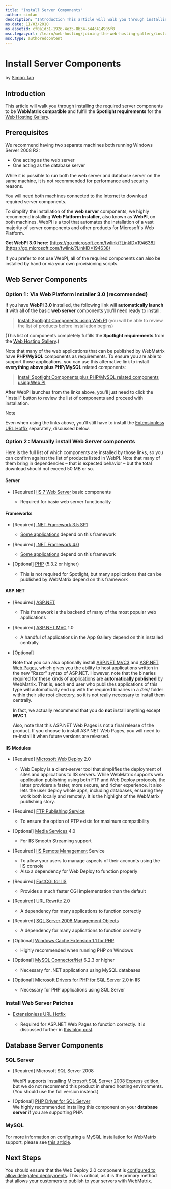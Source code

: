 ```yaml
---
title: "Install Server Components"
author: simtan
description: "Introduction This article will walk you through installing the required server components to be WebMatrix compatible and fulfill the Spotlight requirements f..."
ms.date: 11/03/2010
ms.assetid: cf0a1d31-1926-4e35-8b34-544c414905f8
msc.legacyurl: /learn/web-hosting/joining-the-web-hosting-gallery/install-server-components
msc.type: authoredcontent
---
```

# Install Server Components

by [Simon Tan](https://github.com/simtan)

## Introduction

This article will walk you through installing the required server components to be **WebMatrix compatible** and fulfill the **Spotlight requirements** for the [Web Hosting Gallery](https://www.microsoft.com/web/hosting "Web Hosting Gallery").

## Prerequisites

We recommend having two separate machines both running Windows Server 2008 R2:

- One acting as the web server
- One acting as the database server

While it is possible to run both the web server and database server on the same machine, it is not recommended for performance and security reasons.

You will need both machines connected to the Internet to download required server components. 

To simplify the installation of the **web server** components, we highly recommend installing **Web Platform Installer**, also known as **WebPI**, on both machines. WebPI is a tool that automates the installation of a vast majority of server components and other products for Microsoft's Web Platform.

**Get WebPI 3.0 here:** [https://go.microsoft.com/fwlink/?LinkID=194638](https://go.microsoft.com/fwlink/?LinkID=194638)

If you prefer to not use WebPI, all of the required components can also be installed by hand or via your own provisioning scripts.

## Web Server Components

### Option 1 : Via Web Platform Installer 3.0 (recommended)

If you have **WebPI 3.0** installed, the following link will **automatically launch it** with all of the basic **web server** components you'll need ready to install:

> [Install Spotlight Components using Web PI](https://www.microsoft.com/web/gallery/install.aspx?appid=WHP_Recommended "Install Components using Web PI") (you will be able to review the list of products before installation begins)

(This list of components completely fulfills the **Spotlight requirements** from the [Web Hosting Gallery](https://www.microsoft.com/web/hosting/home).)

Note that many of the web applications that can be published by WebMatrix have **PHP/MySQL** components as requirements. To ensure you are able to support those applications, you can use this alternative link to install **everything above plus PHP/MySQL** related components:

> [Install Spotlight Components plus PHP/MySQL related components using Web PI](https://www.microsoft.com/web/gallery/install.aspx?appid=IIS7;Tracing;NETFramework35;NETFramework4;ASPNET;MVC;WDeploy;FTPServer;ManagementService;CGI;URLRewrite2;SMO;PHP52;WinCache52;MySQLConnector;SQLDriverPHP52IIS "Install Components including PHP/MySQL components using WebPI")

After WebPI launches from the links above, you'll just need to click the "Install" button to review the list of components and proceed with installation.

> [!NOTE]
> Even when using the links above, you'll still have to install the [Extensionless URL Hotfix](https://support.microsoft.com/kb/980368) separately, discussed below.

### Option 2 : Manually install Web Server components

Here is the full list of which components are installed by those links, so you can confirm against the list of products listed in WebPI. Note that many of them bring in dependencies – that is expected behavior – but the total download should not exceed 50 MB or so.

#### Server

- [Required] [IIS 7 Web Server](https://www.microsoft.com/web/gallery/install.aspx?appsxml=&amp;appid=IIS7;Tracing "IIS 7 basic components") basic components

    - Required for basic web server functionality

#### Frameworks

- [Required] [.NET Framework 3.5 SP1](https://www.microsoft.com/web/gallery/install.aspx?appsxml=&amp;appid=NETFramework35)

    - [Some applications](https://www.microsoft.com/web/gallery/) depend on this framework
- [Required] [.NET Framework 4.0](https://www.microsoft.com/web/gallery/install.aspx?appsxml=&amp;appid=NETFramework40)

    - [Some applications](https://www.microsoft.com/web/gallery/) depend on this framework
- [Optional] [PHP](http://windows.php.net/download/ "PHP for Windows") (5.3.2 or higher) 

    - This is not required for Spotlight, but many applications that can be published by WebMatrix depend on this framework

#### ASP.NET

- [Required] [ASP.NET](https://www.microsoft.com/web/gallery/install.aspx?appsxml=&amp;appid=ASPNET)

    - This framework is the backend of many of the most popular web applications
- [Required] [ASP.NET MVC](https://www.microsoft.com/web/gallery/install.aspx?appsxml=&amp;appid=MVC) 1.0

    - A handful of applications in the App Gallery depend on this installed centrally
- [Optional]  
  
  Note that you can also optionally install [ASP.NET MVC3](https://www.microsoft.com/web/gallery/install.aspx?appsxml=&amp;appid=MVC3) and [ASP.NET Web Pages](https://www.microsoft.com/web/gallery/install.aspx?appsxml=&amp;appid=Plan9), which gives you the ability to host applications written in the new "Razor" syntax of ASP.NET. However, note that the binaries required for these kinds of applications are **automatically published** by WebMatrix. That is, each end user who publishes applications of this type will automatically end up with the required binaries in a */bin/* folder within their site root directory, so it is not really necessary to install them centrally.  
  
  In fact, we actually recommend that you do **not** install anything except **MVC 1**.  
  
  Also, note that this ASP.NET Web Pages is not a final release of the product. If you choose to install ASP.NET Web Pages, you will need to re-install it when future versions are released.

#### IIS Modules

- [Required] [Microsoft Web Deploy](https://www.iis.net/downloads/microsoft/web-deploy "Web Deploy") 2.0

    - Web Deploy is a client-server tool that simplifies the deployment of sites and applications to IIS servers. While WebMatrix supports web application publishing using both FTP and Web Deploy protocols, the latter providers a faster, more secure, and richer experience. It also lets the user deploy whole apps, including databases, ensuring they work both locally and remotely. It is the highlight of the WebMatrix publishing story.
- [Required] [FTP Publishing Service](https://www.iis.net/downloads/microsoft/ftp "FTP Publishing Service")

    - To ensure the option of FTP exists for maximum compatibility
- [Optional] [Media Services](https://www.iis.net/overview/choice/integratedmediaplatform "Media Services") 4.0

    - For IIS Smooth Streaming support
- [Required] [IIS Remote Management](https://www.iis.net/downloads/microsoft/iis-manager "IIS Manager for Remote Administration") Service

    - To allow your users to manage aspects of their accounts using the IIS console
    - Also a dependency for Web Deploy to function properly
- [Required] [FastCGI for IIS](https://www.iis.net/downloads/microsoft/fastcgi-for-iis "FastCGI for IIS")

    - Provides a much faster CGI implementation than the default
- [Required] [URL Rewrite 2.0](https://www.iis.net/downloads/microsoft/url-rewrite "URL Rewrite")

    - A dependency for many applications to function correctly
- [Required] [SQL Server 2008 Management Objects](https://www.microsoft.com/downloads/en/details.aspx?FamilyID=ceb4346f-657f-4d28-83f5-aae0c5c83d52 "SQL Server 2008 R2 feature pack")

    - A dependency for many applications to function correctly
- [Optional] [Windows Cache Extension 1.1 for PHP](https://www.iis.net/downloads/microsoft/wincache-extension "Windows Cache Extension for PHP")

    - Highly recommended when running PHP on Windows
- [Optional] [MySQL Connector/Net](http://dev.mysql.com/downloads/connector/net/ "MySQL Connector/NET") 6.2.3 or higher

    - Necessary for .NET applications using MySQL databases
- [Optional] [Microsoft Drivers for PHP for SQL Server](https://www.microsoft.com/downloads/en/details.aspx?FamilyID=80e44913-24b4-4113-8807-caae6cf2ca05 "Microsoft Drivers for PHP for SQL") 2.0 in IIS

    - Necessary for PHP applications using SQL Server

### Install Web Server Patches

- [Extensionless URL Hotfix](https://archive.msdn.microsoft.com/KB2522807)

    - Required for ASP.NET Web Pages to function correctly. It is discussed further in [this blog post](https://blogs.msdn.com/b/tmarq/archive/2010/04/01/asp-net-4-0-enables-routing-of-extensionless-urls-without-impacting-static-requests.aspx).

## Database Server Components

### SQL Server

- [Required] Microsoft SQL Server 2008  
  
  WebPI supports installing [Microsoft SQL Server 2008 Express edition](https://www.microsoft.com/web/gallery/install.aspx?appsxml=&amp;appid=SqlExpress), but we do not recommend this product in shared hosting environments. (You should use the full version instead.)
- [Optional] [PHP Driver for SQL Server](https://www.microsoft.com/web/gallery/install.aspx?appsxml=&amp;appid=SQLDriverPHP)  
  We highly recommended installing this component on your **database server** if you are supporting PHP.

### MySQL

For more information on configuring a MySQL installation for WebMatrix support, please see [this article](setup-mysql-with-webmatrix-support.md "Set up MySQL with WebMatrix support").

## Next Steps

You should ensure that the Web Deploy 2.0 component is [configured to allow delegated deployments](configure-site-for-web-deploy-publishing.md "Configure Web Deploy for delegated deployments"). This is critical, as it is the primary method that allows your customers to publish to your servers with WebMatrix.
